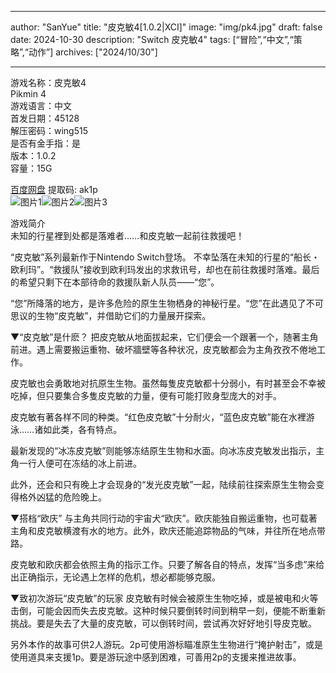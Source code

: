 
---
author: "SanYue"
title: "皮克敏4[1.0.2|XCI]"
image: "img/pk4.jpg"
draft: false
date: 2024-10-30
description: "Switch 皮克敏4"
tags: [“冒险”,“中文”,“策略”,“动作”]
archives: ["2024/10/30"]

---

游戏名称：皮克敏4   
Pikmin 4    
游戏语言：中文  
首发日期：45128  
解压密码：wing515  
是否有金手指：是  
版本：1.0.2   
容量：15G

[百度网盘](https://pan.baidu.com/s/1lGCmOqyKTpAokp5u6Omc9A) 提取码: ak1p  
![图片1](img/20241022.jpg)![图片2](img/a8f244af.jpg)![图片3](img/65e1fa9612ad6bf3662.jfif)  

游戏简介  
未知的行星裡到处都是落难者……和皮克敏一起前往救援吧！

 

“皮克敏”系列最新作于Nintendo Switch登场。
不幸坠落在未知的行星的“船长・欧利玛”。“救援队”接收到欧利玛发出的求救讯号，却也在前往救援时落难。最后的希望只剩下在本部待命的救援队新人队员——“您”。

“您”所降落的地方，是许多危险的原生生物栖身的神秘行星。“您”在此遇见了不可思议的生物“皮克敏”，并借助它们的力量展开探索。

▼“皮克敏”是什麽？
把皮克敏从地面拔起来，它们便会一个跟著一个，随著主角前进。遇上需要搬运重物、破坏牆壁等各种状况，皮克敏都会为主角孜孜不倦地工作。

皮克敏也会勇敢地对抗原生生物。虽然每隻皮克敏都十分弱小，有时甚至会不幸被吃掉，但只要集合多隻皮克敏的力量，便有可能打败身型庞大的对手。

皮克敏有著各样不同的种类。“红色皮克敏”十分耐火，“蓝色皮克敏”能在水裡游泳……诸如此类，各有特点。

最新发现的“冰冻皮克敏”则能够冻结原生生物和水面。向冰冻皮克敏发出指示，主角一行人便可在冻结的冰上前进。

此外，还会和只有晚上才会现身的“发光皮克敏”一起，陆续前往探索原生生物会变得格外凶猛的危险晚上。

▼搭档“欧庆”
与主角共同行动的宇宙犬“欧庆”。欧庆能独自搬运重物，也可载著主角和皮克敏横渡有水的地方。此外，欧庆还能追踪物品的气味，并往所在地点带路。

皮克敏和欧庆都会依照主角的指示工作。只要了解各自的特点，发挥“当多虑”来给出正确指示，无论遇上怎样的危机，想必都能够克服。

▼致初次游玩“皮克敏”的玩家
皮克敏有时候会被原生生物吃掉，或是被电和火等击倒，可能会因而失去皮克敏。这种时候只要倒转时间到稍早一刻，便能不断重新挑战。要是失去了大量的皮克敏，可以倒转时间，尝试再次好好地引导皮克敏。

另外本作的故事可供2人游玩。2p可使用游标瞄准原生生物进行“掩护射击”，或是使用道具来支援1p。要是游玩途中感到困难，可善用2p的支援来推进故事。
